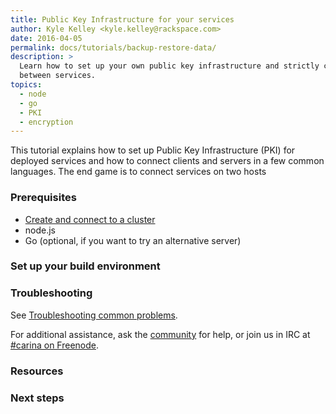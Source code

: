 ```yaml
---
title: Public Key Infrastructure for your services
author: Kyle Kelley <kyle.kelley@rackspace.com>
date: 2016-04-05
permalink: docs/tutorials/backup-restore-data/
description: >
  Learn how to set up your own public key infrastructure and strictly connect
  between services.
topics:
  - node
  - go
  - PKI
  - encryption
---
```


This tutorial explains how to set up Public Key Infrastructure (PKI) for
deployed services and how to connect clients and servers in a few common
languages. The end game is to connect services on two hosts

<!-- TODO: show picture of ENDPOINT1 --- ENDPOINT2 -->

### Prerequisites

* [Create and connect to a cluster](/docs/tutorials/create-connect-cluster/)
* node.js
* Go (optional, if you want to try an alternative server)

### Set up your build environment


### Troubleshooting

See [Troubleshooting common problems]({{site.baseurl}}/docs/troubleshooting/common-problems/).

For additional assistance, ask the [community](https://community.getcarina.com/) for help, or join us in IRC at [#carina on Freenode](http://webchat.freenode.net/?channels=carina).

### Resources


### Next steps
